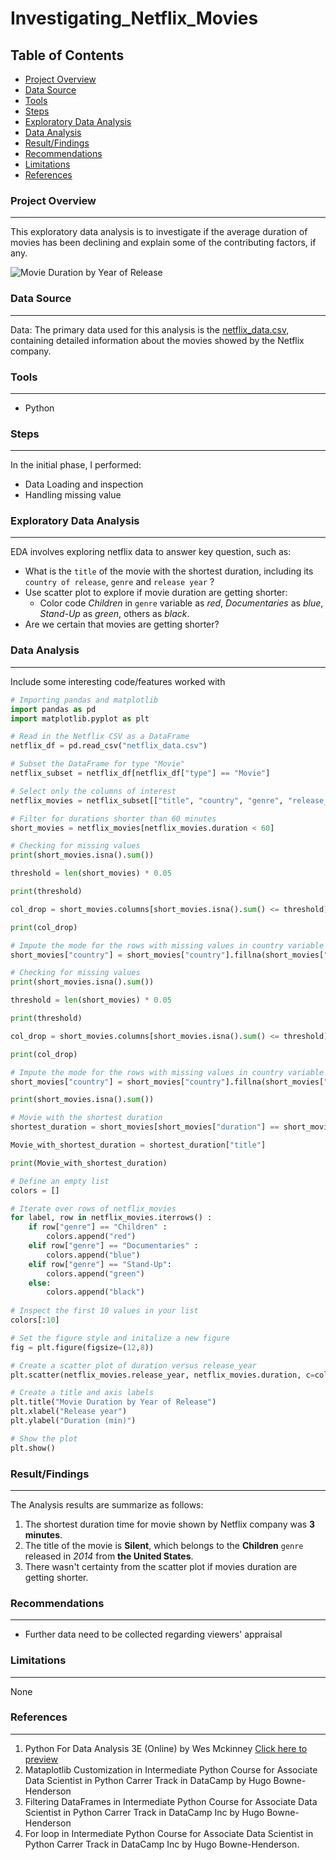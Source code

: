 # Investigating_Netflix_Movies

## Table of Contents

- [Project Overview](#project-overview)
- [Data Source](#data-source)
- [Tools](#tools)
- [Steps](#steps)
- [Exploratory Data Analysis](#exploratory-data-analysis)
- [Data Analysis](#data-analysis)
- [Result/Findings](#resultfindings)
- [Recommendations](#recommendations)
- [Limitations](#limitations)
- [References](#references)
  
### Project Overview
---

This exploratory data analysis is to investigate if the average duration of movies has been declining and explain some of the contributing factors, if any.

![Movie Duration by Year of Release](https://github.com/user-attachments/assets/9c476da6-b28c-4e0f-8d4d-24514cdbb2e5)

### Data Source
---

Data: The primary data used for this analysis is the [netflix_data.csv](), containing detailed information about the movies showed by the Netflix company.


### Tools
---

- Python

### Steps
---

In the initial phase, I performed:
- Data Loading and inspection
- Handling missing value

### Exploratory Data Analysis
---

EDA involves exploring netflix data to answer key question, such as:
 - What is the `title` of the movie with the shortest duration, including its `country of release`, `genre` and `release year` ?
 - Use scatter plot to explore if movie duration are getting shorter:
    - Color code *Children* in `genre` variable as *red*, *Documentaries* as *blue*, *Stand-Up* as *green*, others as *black*.
 - Are we certain that movies are getting shorter?

### Data Analysis
---

Include some interesting code/features worked with

```python
# Importing pandas and matplotlib
import pandas as pd
import matplotlib.pyplot as plt

# Read in the Netflix CSV as a DataFrame
netflix_df = pd.read_csv("netflix_data.csv")

# Subset the DataFrame for type "Movie"
netflix_subset = netflix_df[netflix_df["type"] == "Movie"]

# Select only the columns of interest
netflix_movies = netflix_subset[["title", "country", "genre", "release_year", "duration"]]

# Filter for durations shorter than 60 minutes
short_movies = netflix_movies[netflix_movies.duration < 60]

# Checking for missing values
print(short_movies.isna().sum())

threshold = len(short_movies) * 0.05

print(threshold)

col_drop = short_movies.columns[short_movies.isna().sum() <= threshold]

print(col_drop)

# Impute the mode for the rows with missing values in country variable
short_movies["country"] = short_movies["country"].fillna(short_movies["country"].mode()[0])

# Checking for missing values
print(short_movies.isna().sum())

threshold = len(short_movies) * 0.05

print(threshold)

col_drop = short_movies.columns[short_movies.isna().sum() <= threshold]

print(col_drop)

# Impute the mode for the rows with missing values in country variable
short_movies["country"] = short_movies["country"].fillna(short_movies["country"].mode()[0])

print(short_movies.isna().sum())

# Movie with the shortest duration
shortest_duration = short_movies[short_movies["duration"] == short_movies["duration"].min()]

Movie_with_shortest_duration = shortest_duration["title"]

print(Movie_with_shortest_duration)

# Define an empty list
colors = []

# Iterate over rows of netflix_movies
for label, row in netflix_movies.iterrows() :
    if row["genre"] == "Children" :
        colors.append("red")
    elif row["genre"] == "Documentaries" :
        colors.append("blue")
    elif row["genre"] == "Stand-Up":
        colors.append("green")
    else:
        colors.append("black")
        
# Inspect the first 10 values in your list        
colors[:10]

# Set the figure style and initalize a new figure
fig = plt.figure(figsize=(12,8))

# Create a scatter plot of duration versus release_year
plt.scatter(netflix_movies.release_year, netflix_movies.duration, c=colors)

# Create a title and axis labels
plt.title("Movie Duration by Year of Release")
plt.xlabel("Release year")
plt.ylabel("Duration (min)")

# Show the plot
plt.show()
```

### Result/Findings
---

The Analysis results are summarize as follows:
1. The shortest duration time for movie shown by Netflix company was **3 minutes**.
2. The title of the movie is **Silent**, which belongs to the **Children** `genre` released in *2014* from **the United States**.
3. There wasn't certainty from the scatter plot if movies duration are getting shorter.

### Recommendations
---

- Further data need to be collected regarding viewers' appraisal

### Limitations
---

None

### References
---

1. Python For Data Analysis 3E (Online) by Wes Mckinney [Click here to preview](https://wesmckinney.com/book)
2. Mataplotlib Customization in Intermediate Python Course for Associate Data Scientist in Python Carrer Track in DataCamp by Hugo Bowne-Henderson
3. Filtering DataFrames in Intermediate Python Course for Associate Data Scientist in Python Carrer Track in DataCamp Inc by Hugo Bowne-Henderson
4. For loop in Intermediate Python Course for Associate Data Scientist in Python Carrer Track in DataCamp Inc by Hugo Bowne-Henderson.
